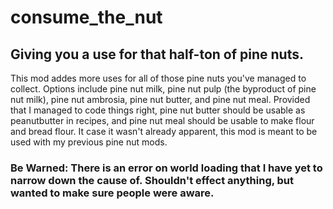 # consume_the_nut
## Giving you a use for that half-ton of pine nuts.

This mod addes more uses for all of those pine nuts you've managed to collect. Options include pine nut milk, pine nut pulp (the byproduct of pine nut milk), pine nut ambrosia, pine nut butter, and pine nut meal. Provided that I managed to code things right, pine nut butter should be usable as peanutbutter in recipes, and pine nut meal should be usable to make flour and bread flour. It case it wasn't already apparent, this mod is meant to be used with my previous pine nut mods.

### Be Warned: There is an error on world loading that I have yet to narrow down the cause of. Shouldn't effect anything, but wanted to make sure people were aware.
